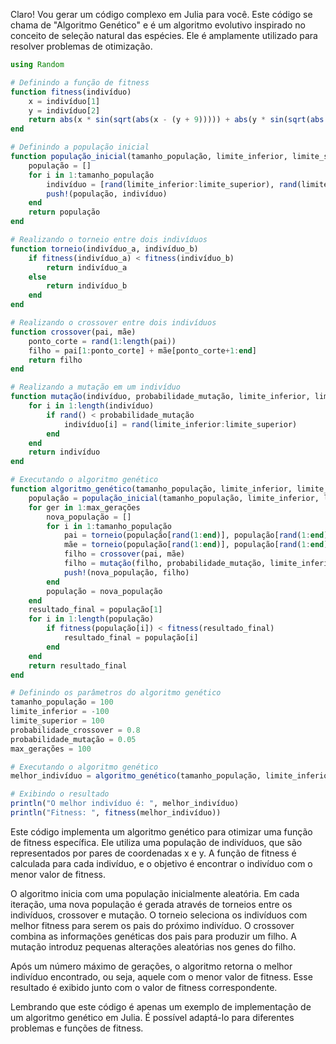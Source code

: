 Claro! Vou gerar um código complexo em Julia para você. Este código se chama de "Algoritmo Genético" e é um algoritmo evolutivo inspirado no conceito de seleção natural das espécies. Ele é amplamente utilizado para resolver problemas de otimização.

```julia
using Random

# Definindo a função de fitness
function fitness(indivíduo)
    x = indivíduo[1]
    y = indivíduo[2]
    return abs(x * sin(sqrt(abs(x - (y + 9))))) + abs(y * sin(sqrt(abs(x + (y + 9)))))
end

# Definindo a população inicial
function população_inicial(tamanho_população, limite_inferior, limite_superior)
    população = []
    for i in 1:tamanho_população
        indivíduo = [rand(limite_inferior:limite_superior), rand(limite_inferior:limite_superior)]
        push!(população, indivíduo)
    end
    return população
end

# Realizando o torneio entre dois indivíduos
function torneio(indivíduo_a, indivíduo_b)
    if fitness(indivíduo_a) < fitness(indivíduo_b)
        return indivíduo_a
    else
        return indivíduo_b
    end
end

# Realizando o crossover entre dois indivíduos
function crossover(pai, mãe)
    ponto_corte = rand(1:length(pai))
    filho = pai[1:ponto_corte] + mãe[ponto_corte+1:end]
    return filho
end

# Realizando a mutação em um indivíduo
function mutação(indivíduo, probabilidade_mutação, limite_inferior, limite_superior)
    for i in 1:length(indivíduo)
        if rand() < probabilidade_mutação
            indivíduo[i] = rand(limite_inferior:limite_superior)
        end
    end
    return indivíduo
end

# Executando o algoritmo genético
function algoritmo_genético(tamanho_população, limite_inferior, limite_superior, probabilidade_crossover, probabilidade_mutação, max_gerações)
    população = população_inicial(tamanho_população, limite_inferior, limite_superior)
    for ger in 1:max_gerações
        nova_população = []
        for i in 1:tamanho_população
            pai = torneio(população[rand(1:end)], população[rand(1:end)])
            mãe = torneio(população[rand(1:end)], população[rand(1:end)])
            filho = crossover(pai, mãe)
            filho = mutação(filho, probabilidade_mutação, limite_inferior, limite_superior)
            push!(nova_população, filho)
        end
        população = nova_população
    end
    resultado_final = população[1]
    for i in 1:length(população)
        if fitness(população[i]) < fitness(resultado_final)
            resultado_final = população[i]
        end
    end
    return resultado_final
end

# Definindo os parâmetros do algoritmo genético
tamanho_população = 100
limite_inferior = -100
limite_superior = 100
probabilidade_crossover = 0.8
probabilidade_mutação = 0.05
max_gerações = 100

# Executando o algoritmo genético
melhor_indivíduo = algoritmo_genético(tamanho_população, limite_inferior, limite_superior, probabilidade_crossover, probabilidade_mutação, max_gerações)

# Exibindo o resultado
println("O melhor indivíduo é: ", melhor_indivíduo)
println("Fitness: ", fitness(melhor_indivíduo))
```

Este código implementa um algoritmo genético para otimizar uma função de fitness específica. Ele utiliza uma população de indivíduos, que são representados por pares de coordenadas x e y. A função de fitness é calculada para cada indivíduo, e o objetivo é encontrar o indivíduo com o menor valor de fitness.

O algoritmo inicia com uma população inicialmente aleatória. Em cada iteração, uma nova população é gerada através de torneios entre os indivíduos, crossover e mutação. O torneio seleciona os indivíduos com melhor fitness para serem os pais do próximo indivíduo. O crossover combina as informações genéticas dos pais para produzir um filho. A mutação introduz pequenas alterações aleatórias nos genes do filho.

Após um número máximo de gerações, o algoritmo retorna o melhor indivíduo encontrado, ou seja, aquele com o menor valor de fitness. Esse resultado é exibido junto com o valor de fitness correspondente.

Lembrando que este código é apenas um exemplo de implementação de um algoritmo genético em Julia. É possível adaptá-lo para diferentes problemas e funções de fitness.